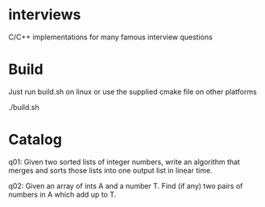 # interviews
C/C++ implementations for many famous interview questions

Build
====================================================
Just run build.sh on linux or use the supplied cmake file on other platforms

./build.sh
 
Catalog
====================================================
q01: Given two sorted lists of integer numbers, write an algorithm that merges and sorts those lists into one output list in linear time.

q02: Given an array of ints A and a number T. Find (if any) two pairs of numbers in A which add up to T. 